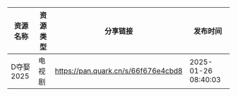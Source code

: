 | 资源名称    | 资源类型 | 分享链接                                | 发布时间                |
| ------- | ---- | ----------------------------------- | ------------------- |
| D夺娶2025 | 电视剧  | https://pan.quark.cn/s/66f676e4cbd8 | 2025-01-26 08:40:03 |
